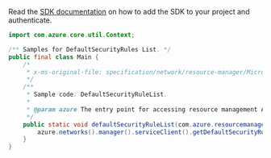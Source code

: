 Read the [SDK documentation](https://github.com/Azure/azure-sdk-for-java/blob/azure-resourcemanager_2.13.0/sdk/resourcemanager/azure-resourcemanager/README.md) on how to add the SDK to your project and authenticate.

```java
import com.azure.core.util.Context;

/** Samples for DefaultSecurityRules List. */
public final class Main {
    /*
     * x-ms-original-file: specification/network/resource-manager/Microsoft.Network/stable/2021-05-01/examples/DefaultSecurityRuleList.json
     */
    /**
     * Sample code: DefaultSecurityRuleList.
     *
     * @param azure The entry point for accessing resource management APIs in Azure.
     */
    public static void defaultSecurityRuleList(com.azure.resourcemanager.AzureResourceManager azure) {
        azure.networks().manager().serviceClient().getDefaultSecurityRules().list("testrg", "nsg1", Context.NONE);
    }
}
```
